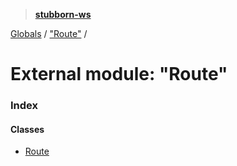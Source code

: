 > **[stubborn-ws](../README.md)**

[Globals](../globals.md) / ["Route"](_route_.md) /

# External module: "Route"

### Index

#### Classes

* [Route](../classes/_route_.route.md)
